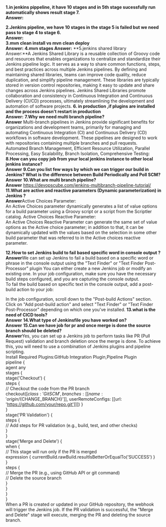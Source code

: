 **1.in jenkins pippeline, it have 10 stages and in 5th stage sucessfully run automatically shows result stage 7.     
Answer:**     

**2.Jenkins pipeline, we have 10 stages in the stage 5 is failed but we need pass to stage 4 to stage 6.   
Answer:**   
**3.mvn clean install vs mvn clean deploy   
Answer:**
**4.mvn stages
Answer:**
**5.jenkins shared library   
Answer:**A Jenkins Shared Library is a reusable collection of Groovy code and resources that enables organizations to centralize and standardize their Jenkins pipeline logic. It serves as a way to share common functions, steps, and best practices across multiple Jenkins pipelines. By defining and maintaining shared libraries, teams can improve code quality, reduce duplication, and simplify pipeline management. These libraries are typically stored in version control repositories, making it easy to update and share changes across Jenkins pipelines. Jenkins Shared Libraries promote collaboration and consistency in Continuous Integration and Continuous Delivery (CI/CD) processes, ultimately streamlining the development and automation of software projects.
**6. in production ,if plugins are installed and the process doesn't restart in production   
Answer:**
**7.Why we need multi branch pipeline?    
Answer**    Multi-branch pipelines in Jenkins provide significant benefits for organizations and development teams, primarily for managing and automating Continuous Integration (CI) and Continuous Delivery (CD) workflows in software development. These pipelines are designed to work with repositories containing multiple branches and pull requests.    
Automated Branch Management,    Efficient Resource Utilization,    Parallel Processing,    Easy Scalability,    Branch Isolation,    Comprehensive Testing: 
**8.How can you copy job from your local jenkins instance to other local jenkins instance?   
Answer**
**9.Can you list few ways by which we can trigger our build in Jenkins? What is the difference between Build Periodically and Poll SCM?   
Answer**
**10.What are multi branch pipeline?   
Answer** https://devopscube.com/jenkins-multibranch-pipeline-tutorial/     
**11.What are active and reactive parameters (Dynamic parameterization) in Jenkins ?   
Answer**Active Choices Parameter:    
An Active Choices parameter dynamically generates a list of value options for a build parameter using a Groovy script or a script from the Scriptler catalog.
Active Choices Reactive Parameter:    
An Active Choices Reactive Parameter can generate the same set of value options as the Active choice parameter; in addition to that, it can be dynamically updated with the values based on the selection in some other build parameter that was referred to in the Active choices reactive parameter.

**12.How to set Jenkins build to fail based specific word in console output ?   
Answer**We can set up Jenkins to fail a build based on a specific word or phrase in the console output using the "Text Finder" or "Text Finder Post-Processor" plugin    You can either create a new Jenkins job or modify an existing one. In your job configuration, make sure you have the necessary build steps configured, and you are capturing the console output.    
To fail the build based on specific text in the console output, add a post-build action to your job:

In the job configuration, scroll down to the "Post-build Actions" section.
Click on "Add post-build action" and select "Text Finder" or "Text Finder Post-Processor" depending on which one you've installed.
**13.what is the need of CICD tools?   
Answer**
**14.What type of Jenkinsfile you have worked on?   
Answer**
**15.Can we have job for pr and once merge is done the source branch should be deleted?   
Answer**Yes, you can set up a Jenkins job to perform tasks like PR (Pull Request) validation and branch deletion once the merge is done. To achieve this, you will need to use a combination of Jenkins plugins and pipeline scripting.    
Install Required Plugins:GitHub Integration Plugin,Pipeline Plugin   
pipeline {    
    agent any    
    stages {    
        stage('Checkout') {    
            steps {    
                // Checkout the code from the PR branch    
                checkout([$class: 'GitSCM', branches: [[name: 'origin/${CHANGE_BRANCH}']], userRemoteConfigs: [[url: 'https://github.com/your/repo.git']]])
            }    
        }    
        stage('PR Validation') {    
            steps {    
                // Add steps for PR validation (e.g., build, test, and other checks)    
            }    
        }    
        stage('Merge and Delete') {    
            when {    
                // This stage will run only if the PR is merged    
                expression { currentBuild.rawBuild.resultIsBetterOrEqualTo('SUCCESS') }    
            }    
            steps {    
                // Merge the PR (e.g., using GitHub API or git command)    
                // Delete the source branch    
            }    
        }    
    }    
}    
When a PR is created or updated in your GitHub repository, the webhook will trigger the Jenkins job. If the PR validation is successful, the "Merge and Delete" stage will execute, merging the PR and deleting the source branch.  
